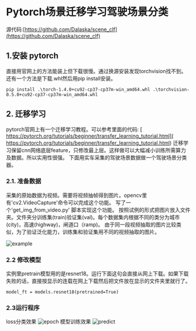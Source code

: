 # Pytorch场景迁移学习驾驶场景分类
源代码:[https://github.com/Dalaska/scene_clf](https://github.com/Dalaska/scene_clf)

## 1.安装 pytorch 
直接用官网上的方法能装上但下载很慢。通过换源安装发现torchvision找不到。还有一个方法是下载.whl然后用pip install安装。
```
pip install .\torch-1.4.0+cu92-cp37-cp37m-win_amd64.whl .\torchvision-0.5.0+cu92-cp37-cp37m-win_amd64.whl
```
## 2. 迁移学习
pytorch官网上有一个迁移学习教程。可以参考里面的代码:
[ https://pytorch.org/tutorials/beginner/transfer_learning_tutorial.html]( https://pytorch.org/tutorials/beginner/transfer_learning_tutorial.html)
迁移学习保留cnn网络底层feature，只修改最上层。这样做可以大幅减小训练所需算力及数据。所以实用性很强。
下面用实车采集的驾驶场景数据做一个驾驶场景分类器。

### 2.1. 准备数据
采集的原始数据为视频。需要将视频抽帧得到图片。opencv里有'cv2.VideoCapture'命令可以完成这个功能。
写了一个'get_img_from_video.py' 脚本实现这个功能。
按照试例的形式把图片放入文件夹。文件夹分训练集(train)验证集(val)。每个数据集内根据不同的类分为城市(city)，高速(highway)，闸道口（ramp)。
由于同一段视频抽取的图片比较类似，为了验证泛化能力，训练集和验证集用不同的视频抽取的图片。

![example](https://files-cdn.cnblogs.com/files/dalaska/ramp.bmp)

### 2.2 修改模型
实例里pretrain模型用的是resnet18。运行下面这句会直接从网上下载。如果下载失败的话，直接按显示的连载在网上下载然后把文件放在显示的文件夹里就行了。
```
model_ft = models.resnet18(pretrained=True)
```

### 2.3运行程序
loss分类效果
![epoch](https://files-cdn.cnblogs.com/files/dalaska/epoch.bmp)
模型训练效果
![predict](https://files-cdn.cnblogs.com/files/dalaska/predict.bmp)
